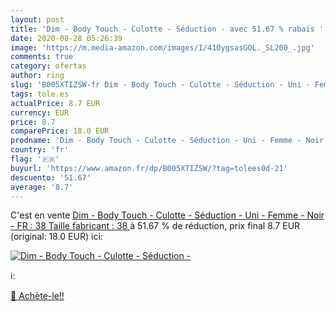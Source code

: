 ```yaml
---
layout: post
title: 'Dim - Body Touch - Culotte - Séduction - avec 51.67 % rabais '
date: 2020-08-28 05:26:39
image: 'https://m.media-amazon.com/images/I/41OygsasGOL._SL200_.jpg'
comments: true
category: ofertas
author: ring
slug: 'B005XTIZSW-fr Dim - Body Touch - Culotte - Séduction - Uni - Femme -...'
tags: tole.es
actualPrice: 8.7 EUR
currency: EUR
price: 8.7
comparePrice: 18.0 EUR
prodname: 'Dim - Body Touch - Culotte - Séduction - Uni - Femme - Noir - FR : 38  Taille fabricant : 38 '
country: 'fr'
flag: '🇫🇷'
buyurl: 'https://www.amazon.fr/dp/B005XTIZSW/?tag=tolees0d-21'
descuento: '51.67'
average: '8.7'
---
```


C'est en vente [Dim - Body Touch - Culotte - Séduction - Uni - Femme - Noir - FR : 38  Taille fabricant : 38 ](https://www.amazon.fr/dp/B005XTIZSW/?tag=tolees0d-21)  à  51.67 % de réduction, prix final  8.7 EUR (original: 18.0 EUR) ici:

[![Dim - Body Touch - Culotte - Séduction -](https://m.media-amazon.com/images/I/41OygsasGOL._SL200_.jpg)](https://www.amazon.fr/dp/B005XTIZSW/?tag=tolees0d-21)

ℹ️:


[🛒 Achète-le!!](https://www.amazon.fr/dp/B005XTIZSW/?tag=tolees0d-21)
